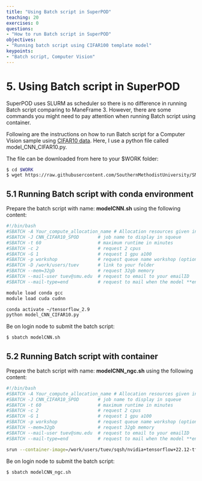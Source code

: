 ```yaml
---
title: "Using Batch script in SuperPOD"
teaching: 20
exercises: 0
questions:
- "How to run Batch script in SuperPOD"
objectives:
- "Running batch script using CIFAR100 template model"
keypoints:
- "Batch script, Computer Vision"
---
```


# 5. Using Batch script in SuperPOD

SuperPOD uses SLURM as scheduler so there is no difference in running Batch script comparing to ManeFrame 3. However, there are some commands you might need to pay attention when running Batch script using container.

Following are the instructions on how to run Batch script for a Computer Vision sample using [CIFAR10 data](https://www.cs.toronto.edu/~kriz/cifar.html). Here, I use a python file called model_CNN_CIFAR10.py. 

The file can be downloaded from here to your $WORK folder:

```bash
$ cd $WORK
$ wget https://raw.githubusercontent.com/SouthernMethodistUniversity/SMU_SuperPOD_101/e6315c29ca0542351b79233729708dfa16161cdf/files/model_CNN_CIFAR10.py
```

## 5.1 Running Batch script with conda environment

Prepare the batch script with name: **modelCNN.sh** using the following content:

```bash
#!/bin/bash
#SBATCH -A Your_compute_allocation_name # Allocation resources given in Cold Front
#SBATCH -J CNN_CIFAR10_SPOD       # job name to display in squeue
#SBATCH -t 60                     # maximum runtime in minutes
#SBATCH -c 2                      # request 2 cpus    
#SBATCH -G 1                      # request 1 gpu a100
#SBATCH -p workshop               # request queue name workshop (optional)
#SBATCH -D /work/users/tuev       # link to your folder
#SBATCH --mem=32gb                # request 32gb memory
#SBATCH --mail-user tuev@smu.edu  # request to email to your emailID
#SBATCH --mail-type=end           # request to mail when the model **end**

module load conda gcc
module load cuda cudnn

conda activate ~/tensorflow_2.9
python model_CNN_CIFAR10.py
```

Be on login node to submit the batch script:

```bash
$ sbatch modelCNN.sh
```

## 5.2 Running Batch script with container

Prepare the batch script with name: **modelCNN_ngc.sh** using the following content:

```bash
#!/bin/bash
#SBATCH -A Your_compute_allocation_name # Allocation resources given in Cold Front
#SBATCH -J CNN_CIFAR10_SPOD       # job name to display in squeue
#SBATCH -t 60                     # maximum runtime in minutes
#SBATCH -c 2                      # request 2 cpus    
#SBATCH -G 1                      # request 1 gpu a100
#SBATCH -p workshop               # request queue name workshop (optional)
#SBATCH --mem=32gb                # request 32gb memory
#SBATCH --mail-user tuev@smu.edu  # request to email to your emailID
#SBATCH --mail-type=end           # request to mail when the model **end**

srun --container-image=/work/users/tuev/sqsh/nvidia+tensorflow+22.12-tf2-py3.sqsh --container-mounts=$WORK python $WORK/model_CNN_CIFAR10.py
```

Be on login node to submit the batch script:

```bash
$ sbatch modelCNN_ngc.sh
```
